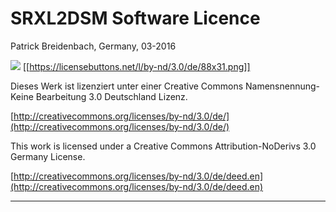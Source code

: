 
# SRXL2DSM Software Licence #

Patrick Breidenbach, Germany, 03-2016

![](https://licensebuttons.net/l/by-nd/3.0/de/88x31.png)
[[https://licensebuttons.net/l/by-nd/3.0/de/88x31.png]]

Dieses Werk ist lizenziert unter einer
Creative Commons Namensnennung-Keine Bearbeitung 3.0 Deutschland Lizenz.

[http://creativecommons.org/licenses/by-nd/3.0/de/](http://creativecommons.org/licenses/by-nd/3.0/de/)


This work is licensed under a
Creative Commons Attribution-NoDerivs 3.0 Germany License.

[http://creativecommons.org/licenses/by-nd/3.0/de/deed.en](http://creativecommons.org/licenses/by-nd/3.0/de/deed.en)

-------------------------------------------------------------------------------------------------------

